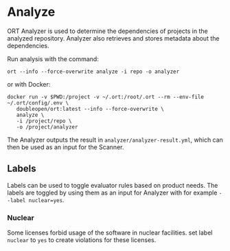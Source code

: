 # Analyze

ORT Analyzer is used to determine the dependencies of projects in the analyzed repository. Analyzer
also retrieves and stores metadata about the dependencies.

Run analysis with the command:

```shell
ort --info --force-overwrite analyze -i repo -o analyzer
```

or with Docker:

```shell
docker run -v $PWD:/project -v ~/.ort:/root/.ort --rm --env-file ~/.ort/config/.env \
   doubleopen/ort:latest --info --force-overwrite \
   analyze \
   -i /project/repo \
   -o /project/analyzer
```

The Analyzer outputs the result in `analyzer/analyzer-result.yml`, which can then be used as an
input for the Scanner.

## Labels

Labels can be used to toggle evaluator rules based on product needs. The labels are toggled by using
them as an input for Analyzer with for example `--label nuclear=yes`.

### Nuclear

Some licenses forbid usage of the software in nuclear facilities. set label `nuclear` to `yes` to
create violations for these licenses.
